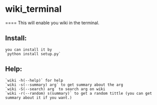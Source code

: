 # wiki_terminal
====
    This will enable you wiki in the terminal.
## Install:
    you can install it by 
    `python install setup.py`

## Help:
    `wiki -h(--help)` for help
    `wiki -s(--summary) arg` to get summary about the arg
    `wiki -S(--search) arg` to search arg on wiki
    `wiki -r(--random) s(summary)` to get a random tittle (you can get summary about it if you want.)
